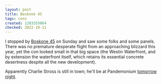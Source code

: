 ```yaml
---
layout: post
title: Boskone 45
tags: cons
created: 1203355064
checked: 2022-10-11
---
```

I stopped by [Boskone 45](http://data.nesfa.org/boskone-history/b45/) on Sunday and saw some folks and some panels.  There was no premature desperate flight from an approaching blizzard this year, yet the con looked small in that big space (the Westin Waterfront, and by extension the waterfront itself, which retains its essential concrete desertness despite all the new development).

Apparently Charlie Stross is still in town; he'll be at Pandemonium [tomorrow night](http://community.livejournal.com/pandemonium_bks/160051.html).
